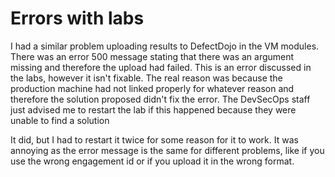 # Errors with labs

I had a similar problem uploading results to DefectDojo in the VM modules. There was an error 500 message stating that there was an argument missing and therefore the upload had failed. This is an error discussed in the labs, however it isn't fixable. The real reason was because the production machine had not linked properly for whatever reason and therefore the solution proposed didn't fix the error. The DevSecOps staff just advised me to restart the lab if this happened because they were unable to find a solution  

It did, but I had to restart it twice for some reason for it to work. It was annoying as the error message is the same for different problems, like if you use the wrong engagement id or if you upload it in the wrong format. 

